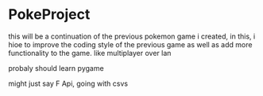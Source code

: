 # PokeProject

this will be a continuation of the previous pokemon game i created,
in this, i hioe to improve the coding style of the previous game as
well as add more functionality to the game. like multiplayer over lan

probaly should learn pygame

might just say F Api, going with csvs